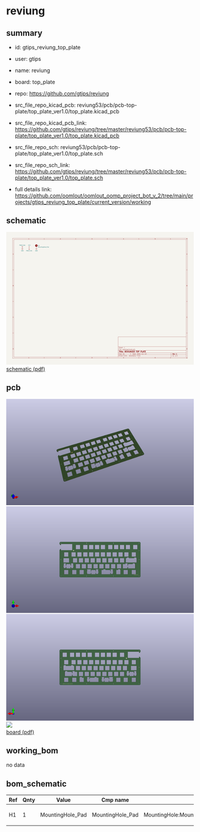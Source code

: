 # reviung
 
## summary 
* id: gtips_reviung_top_plate
* user: gtips
* name: reviung
* board: top_plate
* repo: https://github.com/gtips/reviung
* src_file_repo_kicad_pcb: reviung53/pcb/pcb-top-plate/top_plate_ver1.0/top_plate.kicad_pcb
* src_file_repo_kicad_pcb_link: https://github.com/gtips/reviung/tree/master/reviung53/pcb/pcb-top-plate/top_plate_ver1.0/top_plate.kicad_pcb


* src_file_repo_sch: reviung53/pcb/pcb-top-plate/top_plate_ver1.0/top_plate.sch
* src_file_repo_sch_link: https://github.com/gtips/reviung/tree/master/reviung53/pcb/pcb-top-plate/top_plate_ver1.0/top_plate.sch
* full details link: https://github.com/oomlout/oomlout_oomp_project_bot_v_2/tree/main/projects/gtips_reviung_top_plate/current_version/working  

## schematic  
![](working_schematic_600.png)  
[schematic (pdf)](working_schematic.pdf) 






















## pcb  
![](working_3d_600.png) 
![](working_3d_front_600.png)  
![](working_3d_back_600.png)  
![](working_600.png)  
[board (pdf)](working.pdf)  

## working_bom
no data

## bom_schematic
| Ref | Qnty | Value | Cmp name | Footprint | Description | Vendor | DNP | 
| --- | --- | --- | --- | --- | --- | --- | --- | 
| H1 | 1 | MountingHole_Pad | MountingHole_Pad | MountingHole:MountingHole_2.2mm_M2_ISO7380_Pad | Mounting Hole with connection |  |  | 



